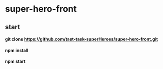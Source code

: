 # super-hero-front


## start
#### git clone https://github.com/tast-task-superHeroes/super-hero-front.git
#### npm install
#### npm start
